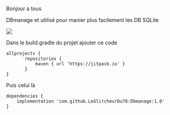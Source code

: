 Bonjour a tous

DBmanage et utilisé pour manier plus facilement les DB SQLite

[![](https://jitpack.io/v/LeGlitcheurDu78/Dbmanage.svg)](https://jitpack.io/#LeGlitcheurDu78/Dbmanage)

Dans le build.gradle du projet ajouter ce code

```
allprojects {
       repositories {
           maven { url 'https://jitpack.io' }
       }
}
```

Puis celui là

```
dependencies {
    implementation 'com.github.LeGlitcheurDu78:Dbmanage:1.0'
}
```
